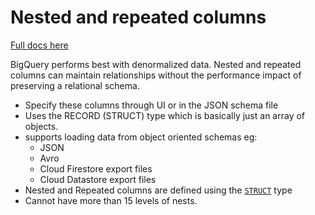 
# Nested and repeated columns
[Full docs here](https://cloud.google.com/bigquery/docs/nested-repeated)

BigQuery performs best with denormalized data. Nested and repeated columns can maintain relationships without the performance impact of preserving a relational schema.

* Specify these columns through UI or in the JSON schema file
* Uses the RECORD (STRUCT) type which is basically just an array of objects.
* supports loading data from object oriented schemas eg: 
    * JSON
    * Avro
    * Cloud Firestore export files
    * Cloud Datastore export files 
* Nested and Repeated columns are defined using the [`STRUCT`](https://cloud.google.com/bigquery/docs/reference/standard-sql/data-types#struct-type) type
* Cannot have more than 15 levels of nests.
